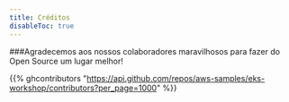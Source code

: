 ```yaml
---
title: Créditos
disableToc: true
---
```


###Agradecemos aos nossos colaboradores maravilhosos <i class="fas fa-heart"></i> para fazer do Open Source um lugar melhor!

<!---
Nota: altere a URL para corresponder ao novo repo ... usando o repo antigo como um exemplo de espaço reservado
--->

{{% ghcontributors "https://api.github.com/repos/aws-samples/eks-workshop/contributors?per_page=1000" %}}
